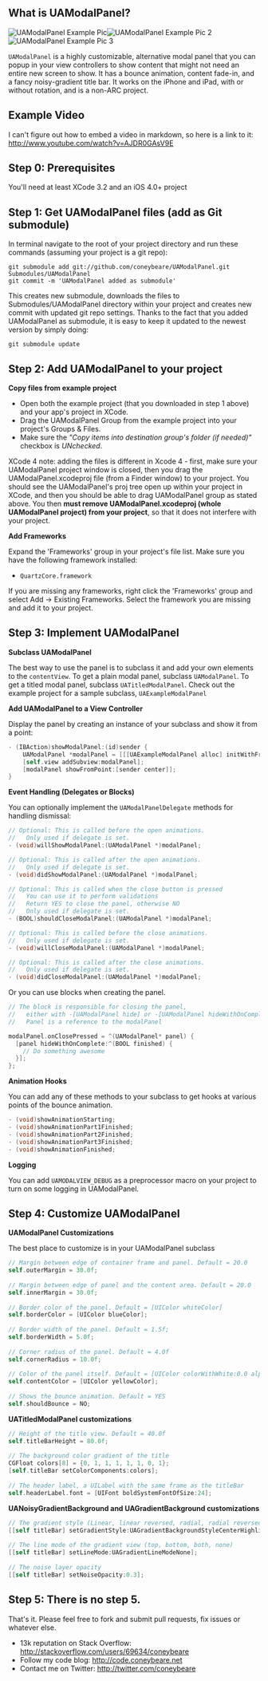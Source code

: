 What is UAModalPanel?
---------------------

![UAModalPanel Example Pic](http://files.urbanapps.com/images/_UAModalPanel.jpg "UAModalPanel Example Pic")![UAModalPanel Example Pic 2](http://files.urbanapps.com/images/_UAModalPanel2.jpg "UAModalPanel Example Pic 2")![UAModalPanel Example Pic 3](http://files.urbanapps.com/images/_UAModalPanel3.jpg "UAModalPanel Example Pic 3")

`UAModalPanel` is a highly customizable, alternative modal panel that you can popup in your view controllers to show content that might not need an entire new screen to show. It has a bounce animation, content fade-in, and a fancy noisy-gradient title bar. It works on the iPhone and iPad, with or without rotation, and is a non-ARC project.

Example Video
---------------------
I can't figure out how to embed a video in markdown, so here is a link to it: http://www.youtube.com/watch?v=AJDR0GAsV9E


Step 0: Prerequisites
---------------------
You'll need at least XCode 3.2 and an iOS 4.0+ project

Step 1: Get UAModalPanel files (add as Git submodule)
----------------
In terminal navigate to the root of your project directory and run these commands (assuming your project is a git repo):

    git submodule add git://github.com/coneybeare/UAModalPanel.git Submodules/UAModalPanel
    git commit -m 'UAModalPanel added as submodule'

This creates new submodule, downloads the files to Submodules/UAModalPanel directory within your project and creates new commit with updated git repo settings. Thanks to the fact that you added UAModalPanel as submodule, it is easy to keep it updated to the newest version by simply doing:

    git submodule update


Step 2: Add UAModalPanel to your project
------------------------------------

**Copy files from example project**

* Open both the example project (that you downloaded in step 1 above) and your app's project in XCode.
* Drag the UAModalPanel Group from the example project into your project's Groups & Files.
* Make sure the _"Copy items into destination group's folder (if needed)"_ checkbox is _UNchecked_.

XCode 4 note: adding the files is different in Xcode 4 - first, make sure your UAModalPanel project window is closed, then you drag the UAModalPanel.xcodeproj file (from a Finder window) to your project. You should see the UAModalPanel's proj tree open up within your project in XCode, and then you should be able to drag UAModalPanel group as stated above. You then **must remove UAModalPanel.xcodeproj (whole UAModalPanel project) from your project**, so that it does not interfere with your project.

**Add Frameworks**

Expand the 'Frameworks' group in your project's file list. Make sure you have the following framework installed:

* `QuartzCore.framework`

If you are missing any frameworks, right click the 'Frameworks' group and select Add -> Existing Frameworks. Select the framework you are missing and add it to your project.


Step 3: Implement UAModalPanel
------------------------

**Subclass UAModalPanel**

The best way to use the panel is to subclass it and add your own elements to the `contentView`. To get a plain modal panel, subclass `UAModalPanel`. To get a titled modal panel, subclass `UATitledModalPanel`. Check out the example project for a sample subclass, `UAExampleModalPanel`

**Add UAModalPanel to a View Controller**

Display the panel by creating an instance of your subclass and show it from a point:

````objective-c
- (IBAction)showModalPanel:(id)sender {
    UAModalPanel *modalPanel = [[[UAExampleModalPanel alloc] initWithFrame:self.view.bounds] autorelease];
    [self.view addSubview:modalPanel];
    [modalPanel showFromPoint:[sender center]];
}
````

**Event Handling (Delegates or Blocks)**

You can optionally implement the `UAModalPanelDelegate` methods for handling dismissal:

````objective-c
// Optional: This is called before the open animations.
//   Only used if delegate is set.
- (void)willShowModalPanel:(UAModalPanel *)modalPanel;

// Optional: This is called after the open animations.
//   Only used if delegate is set.
- (void)didShowModalPanel:(UAModalPanel *)modalPanel;

// Optional: This is called when the close button is pressed
//   You can use it to perform validations
//   Return YES to close the panel, otherwise NO
//   Only used if delegate is set.
- (BOOL)shouldCloseModalPanel:(UAModalPanel *)modalPanel;

// Optional: This is called before the close animations.
//   Only used if delegate is set.
- (void)willCloseModalPanel:(UAModalPanel *)modalPanel;

// Optional: This is called after the close animations.
//   Only used if delegate is set.
- (void)didCloseModalPanel:(UAModalPanel *)modalPanel;
````
    
Or you can use blocks when creating the panel.

````objective-c
// The block is responsible for closing the panel,
//   either with -[UAModalPanel hide] or -[UAModalPanel hideWithOnComplete:]
//   Panel is a reference to the modalPanel

modalPanel.onClosePressed = ^(UAModalPanel* panel) {
  [panel hideWithOnComplete:^(BOOL finished) {
    // Do something awesome
  }];
};

````

**Animation Hooks**

You can add any of these methods to your subclass to get hooks at various points of the bounce animation.

````objective-c
- (void)showAnimationStarting;
- (void)showAnimationPart1Finished;
- (void)showAnimationPart2Finished;
- (void)showAnimationPart3Finished;
- (void)showAnimationFinished;
````

**Logging**

You can add `UAMODALVIEW_DEBUG` as a preprocessor macro on your project to turn on some logging in UAModalPanel.


Step 4: Customize UAModalPanel
------------------------
  
**UAModalPanel Customizations**

The best place to customize is in your UAModalPanel subclass

````objective-c
// Margin between edge of container frame and panel. Default = 20.0
self.outerMargin = 30.0f;
    
// Margin between edge of panel and the content area. Default = 20.0
self.innerMargin = 30.0f;
    
// Border color of the panel. Default = [UIColor whiteColor]
self.borderColor = [UIColor blueColor];
    
// Border width of the panel. Default = 1.5f;
self.borderWidth = 5.0f;
    
// Corner radius of the panel. Default = 4.0f
self.cornerRadius = 10.0f;
    
// Color of the panel itself. Default = [UIColor colorWithWhite:0.0 alpha:0.8]
self.contentColor = [UIColor yellowColor];
    
// Shows the bounce animation. Default = YES
self.shouldBounce = NO;
````
  
**UATitledModalPanel customizations**

````objective-c
// Height of the title view. Default = 40.0f
self.titleBarHeight = 80.0f;
    
// The background color gradient of the title
CGFloat colors[8] = {0, 1, 1, 1, 1, 1, 0, 1};
[self.titleBar setColorComponents:colors];
    
// The header label, a UILabel with the same frame as the titleBar
self.headerLabel.font = [UIFont boldSystemFontOfSize:24];
````

**UANoisyGradientBackground and UAGradientBackground customizations**

````objective-c
// The gradient style (Linear, linear reversed, radial, radial reversed, center highlight). Default = Linear
[[self titleBar] setGradientStyle:UAGradientBackgroundStyleCenterHighlight];
    
// The line mode of the gradient view (top, bottom, both, none)
[[self titleBar] setLineMode:UAGradientLineModeNone];
    
// The noise layer opacity
[[self titleBar] setNoiseOpacity:0.3];
````


Step 5: There is no step 5.
------------------------

That's it. Please feel free to fork and submit pull requests, fix issues or whatever else.


* 13k reputation on Stack Overflow: http://stackoverflow.com/users/69634/coneybeare
* Follow my code blog: http://code.coneybeare.net
* Contact me on Twitter: http://twitter.com/coneybeare
